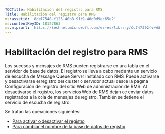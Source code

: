 ```yaml
---
TOCTitle: Habilitación del registro para RMS
Title: Habilitación del registro para RMS
ms:assetid: '8de77548-f125-40b8-9fb9-40d0d9ec65e2'
ms:contentKeyID: 18127863
ms:mtpsurl: 'https://technet.microsoft.com/es-es/library/Cc747592(v=WS.10)'
---
```


Habilitación del registro para RMS
==================================

Los sucesos y mensajes de RMS pueden registrarse en una tabla en el servidor de base de datos. El registro se lleva a cabo mediante un servicio de escucha de Message Queue Server instalado con RMS. Puede activarse y desactivarse el registro del clúster o servidor actual desde la página Configuración del registro del sitio Web de administración de RMS. Al desactivarse el registro, los servicios Web de RMS dejan de enviar datos registrados a la cola de mensajes de registro. También se detiene el servicio de escucha de registro.

Se tratan las operaciones siguientes:

-   [Para activar o desactivar el registro](https://technet.microsoft.com/8e672f95-566f-4070-9a2a-2f70f087148f)
-   [Para cambiar el nombre de la base de datos de registro](https://technet.microsoft.com/e0e8dc95-767f-4b84-8966-914ab083471b)
